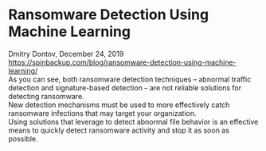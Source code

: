 # Ransomware Detection Using Machine Learning 
Dmitry Dontov, December 24, 2019  
https://spinbackup.com/blog/ransomware-detection-using-machine-learning/  
As you can see, both ransomware detection techniques – abnormal traffic detection and signature-based detection – are not reliable solutions for detecting ransomware.  
New detection mechanisms must be used to more effectively catch ransomware infections that may target your organization.  
Using solutions that leverage to detect abnormal file behavior is an effective means to quickly detect ransomware activity and stop it as soon as possible.  


